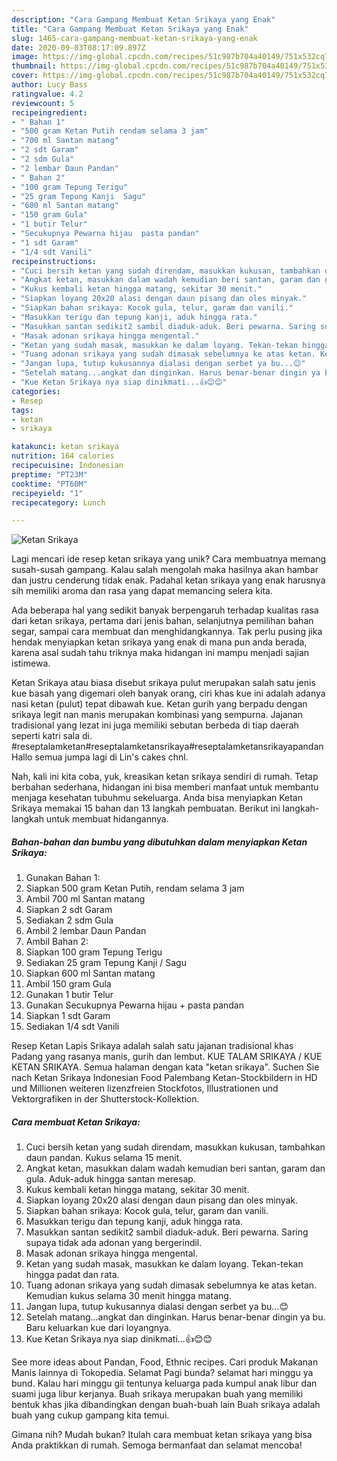 ```yaml
---
description: "Cara Gampang Membuat Ketan Srikaya yang Enak"
title: "Cara Gampang Membuat Ketan Srikaya yang Enak"
slug: 1465-cara-gampang-membuat-ketan-srikaya-yang-enak
date: 2020-09-03T08:17:09.897Z
image: https://img-global.cpcdn.com/recipes/51c987b704a40149/751x532cq70/ketan-srikaya-foto-resep-utama.jpg
thumbnail: https://img-global.cpcdn.com/recipes/51c987b704a40149/751x532cq70/ketan-srikaya-foto-resep-utama.jpg
cover: https://img-global.cpcdn.com/recipes/51c987b704a40149/751x532cq70/ketan-srikaya-foto-resep-utama.jpg
author: Lucy Bass
ratingvalue: 4.2
reviewcount: 5
recipeingredient:
- " Bahan 1"
- "500 gram Ketan Putih rendam selama 3 jam"
- "700 ml Santan matang"
- "2 sdt Garam"
- "2 sdm Gula"
- "2 lembar Daun Pandan"
- " Bahan 2"
- "100 gram Tepung Terigu"
- "25 gram Tepung Kanji  Sagu"
- "600 ml Santan matang"
- "150 gram Gula"
- "1 butir Telur"
- "Secukupnya Pewarna hijau  pasta pandan"
- "1 sdt Garam"
- "1/4 sdt Vanili"
recipeinstructions:
- "Cuci bersih ketan yang sudah direndam, masukkan kukusan, tambahkan daun pandan. Kukus selama 15 menit."
- "Angkat ketan, masukkan dalam wadah kemudian beri santan, garam dan gula. Aduk-aduk hingga santan meresap."
- "Kukus kembali ketan hingga matang, sekitar 30 menit."
- "Siapkan loyang 20x20 alasi dengan daun pisang dan oles minyak."
- "Siapkan bahan srikaya: Kocok gula, telur, garam dan vanili."
- "Masukkan terigu dan tepung kanji, aduk hingga rata."
- "Masukkan santan sedikit2 sambil diaduk-aduk. Beri pewarna. Saring supaya tidak ada adonan yang bergerindil."
- "Masak adonan srikaya hingga mengental."
- "Ketan yang sudah masak, masukkan ke dalam loyang. Tekan-tekan hingga padat dan rata."
- "Tuang adonan srikaya yang sudah dimasak sebelumnya ke atas ketan. Kemudian kukus selama 30 menit hingga matang."
- "Jangan lupa, tutup kukusannya dialasi dengan serbet ya bu...😊"
- "Setelah matang...angkat dan dinginkan. Harus benar-benar dingin ya bu. Baru keluarkan kue dari loyangnya."
- "Kue Ketan Srikaya nya siap dinikmati...👍😊😊"
categories:
- Resep
tags:
- ketan
- srikaya

katakunci: ketan srikaya 
nutrition: 164 calories
recipecuisine: Indonesian
preptime: "PT23M"
cooktime: "PT60M"
recipeyield: "1"
recipecategory: Lunch

---
```



![Ketan Srikaya](https://img-global.cpcdn.com/recipes/51c987b704a40149/751x532cq70/ketan-srikaya-foto-resep-utama.jpg)

Lagi mencari ide resep ketan srikaya yang unik? Cara membuatnya memang susah-susah gampang. Kalau salah mengolah maka hasilnya akan hambar dan justru cenderung tidak enak. Padahal ketan srikaya yang enak harusnya sih memiliki aroma dan rasa yang dapat memancing selera kita.

Ada beberapa hal yang sedikit banyak berpengaruh terhadap kualitas rasa dari ketan srikaya, pertama dari jenis bahan, selanjutnya pemilihan bahan segar, sampai cara membuat dan menghidangkannya. Tak perlu pusing jika hendak menyiapkan ketan srikaya yang enak di mana pun anda berada, karena asal sudah tahu triknya maka hidangan ini mampu menjadi sajian istimewa.

Ketan Srikaya atau biasa disebut srikaya pulut merupakan salah satu jenis kue basah yang digemari oleh banyak orang, ciri khas kue ini adalah adanya nasi ketan (pulut) tepat dibawah kue. Ketan gurih yang berpadu dengan srikaya legit nan manis merupakan kombinasi yang sempurna. Jajanan tradisional yang lezat ini juga memiliki sebutan berbeda di tiap daerah seperti katri sala di. #reseptalamketan#reseptalamketansrikaya#reseptalamketansrikayapandan Hallo semua jumpa lagi di Lin&#39;s cakes chnl.


Nah, kali ini kita coba, yuk, kreasikan ketan srikaya sendiri di rumah. Tetap berbahan sederhana, hidangan ini bisa memberi manfaat untuk membantu menjaga kesehatan tubuhmu sekeluarga. Anda bisa menyiapkan Ketan Srikaya memakai 15 bahan dan 13 langkah pembuatan. Berikut ini langkah-langkah untuk membuat hidangannya.

<!--inarticleads1-->

##### Bahan-bahan dan bumbu yang dibutuhkan dalam menyiapkan Ketan Srikaya:

1. Gunakan  Bahan 1:
1. Siapkan 500 gram Ketan Putih, rendam selama 3 jam
1. Ambil 700 ml Santan matang
1. Siapkan 2 sdt Garam
1. Sediakan 2 sdm Gula
1. Ambil 2 lembar Daun Pandan
1. Ambil  Bahan 2:
1. Siapkan 100 gram Tepung Terigu
1. Sediakan 25 gram Tepung Kanji / Sagu
1. Siapkan 600 ml Santan matang
1. Ambil 150 gram Gula
1. Gunakan 1 butir Telur
1. Gunakan Secukupnya Pewarna hijau + pasta pandan
1. Siapkan 1 sdt Garam
1. Sediakan 1/4 sdt Vanili


Resep Ketan Lapis Srikaya adalah salah satu jajanan tradisional khas Padang yang rasanya manis, gurih dan lembut. KUE TALAM SRIKAYA / KUE KETAN SRIKAYA. Semua halaman dengan kata &#34;ketan srikaya&#34;. Suchen Sie nach Ketan Srikaya Indonesian Food Palembang Ketan-Stockbildern in HD und Millionen weiteren lizenzfreien Stockfotos, Illustrationen und Vektorgrafiken in der Shutterstock-Kollektion. 

<!--inarticleads2-->

##### Cara membuat Ketan Srikaya:

1. Cuci bersih ketan yang sudah direndam, masukkan kukusan, tambahkan daun pandan. Kukus selama 15 menit.
1. Angkat ketan, masukkan dalam wadah kemudian beri santan, garam dan gula. Aduk-aduk hingga santan meresap.
1. Kukus kembali ketan hingga matang, sekitar 30 menit.
1. Siapkan loyang 20x20 alasi dengan daun pisang dan oles minyak.
1. Siapkan bahan srikaya: Kocok gula, telur, garam dan vanili.
1. Masukkan terigu dan tepung kanji, aduk hingga rata.
1. Masukkan santan sedikit2 sambil diaduk-aduk. Beri pewarna. Saring supaya tidak ada adonan yang bergerindil.
1. Masak adonan srikaya hingga mengental.
1. Ketan yang sudah masak, masukkan ke dalam loyang. Tekan-tekan hingga padat dan rata.
1. Tuang adonan srikaya yang sudah dimasak sebelumnya ke atas ketan. Kemudian kukus selama 30 menit hingga matang.
1. Jangan lupa, tutup kukusannya dialasi dengan serbet ya bu...😊
1. Setelah matang...angkat dan dinginkan. Harus benar-benar dingin ya bu. Baru keluarkan kue dari loyangnya.
1. Kue Ketan Srikaya nya siap dinikmati...👍😊😊


See more ideas about Pandan, Food, Ethnic recipes. Cari produk Makanan Manis lainnya di Tokopedia. Selamat Pagi bunda? selamat hari minggu ya bund. Kalau hari minggu gii tentunya keluarga pada kumpul anak libur dan suami juga libur kerjanya. Buah srikaya merupakan buah yang memiliki bentuk khas jika dibandingkan dengan buah-buah lain Buah srikaya adalah buah yang cukup gampang kita temui. 

Gimana nih? Mudah bukan? Itulah cara membuat ketan srikaya yang bisa Anda praktikkan di rumah. Semoga bermanfaat dan selamat mencoba!
